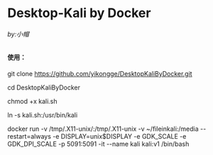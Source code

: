 # Desktop-Kali by Docker

###### by:小帽

#### 使用：

git clone https://github.com/yikongge/DesktopKaliByDocker.git

cd DesktopKaliByDocker

chmod +x kali.sh

ln -s kali.sh:/usr/bin/kali

docker run -v /tmp/.X11-unix/:/tmp/.X11-unix -v ~/fileinkali:/media --restart=always -e DISPLAY=unix$DISPLAY -e GDK_SCALE -e GDK_DPI_SCALE -p 5091:5091 -it --name kali kali:v1 /bin/bash
